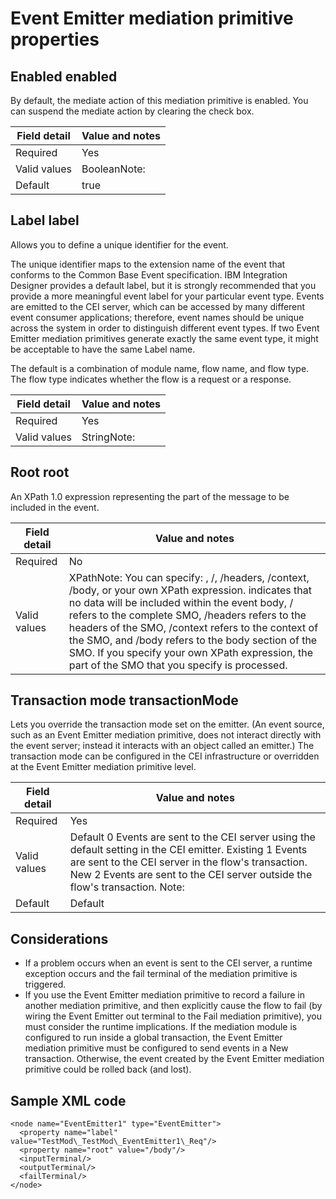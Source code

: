 # Event Emitter mediation primitive properties

## Enabled enabled

By default, the mediate action of this mediation
primitive is enabled. You can suspend the mediate action by clearing the check box.

| Field detail   | Value and notes   |
|----------------|-------------------|
| Required       | Yes               |
| Valid values   | BooleanNote:      |
| Default        | true              |

## Label label

Allows you to define a unique identifier for the event.

The unique identifier maps to the extension name of the event that conforms to the Common Base
Event specification. IBM Integration
Designer provides a default
label, but it is strongly recommended that you provide a more meaningful event label for your
particular event type. Events are emitted to the CEI server, which can be accessed by many different
event consumer applications; therefore, event names should be unique across the system in order to
distinguish different event types. If two Event Emitter mediation primitives generate exactly the
same event type, it might be acceptable to have the same Label name.

The default is a combination of module name, flow name, and flow type. The flow type indicates
whether the flow is a request or a response.

| Field detail   | Value and notes   |
|----------------|-------------------|
| Required       | Yes               |
| Valid values   | StringNote:       |

## Root root

An XPath 1.0 expression representing the part of the
message to be included in the event.

| Field detail   | Value and notes                                                                                                                                                                                                                                                                                                                                                                                                                                                                                               |
|----------------|---------------------------------------------------------------------------------------------------------------------------------------------------------------------------------------------------------------------------------------------------------------------------------------------------------------------------------------------------------------------------------------------------------------------------------------------------------------------------------------------------------------|
| Required       | No                                                                                                                                                                                                                                                                                                                                                                                                                                                                                                            |
| Valid values   | XPathNote: You can specify: <exclude message content from event data>, /, /headers, /context, /body, or your own XPath expression. <exclude message content from event data> indicates that no data will be included within the event body, / refers to the complete SMO, /headers refers to the headers of the SMO, /context refers to the context of the SMO, and /body refers to the body section of the SMO. If you specify your own XPath expression, the part of the SMO that you specify is processed. |

## Transaction mode transactionMode

Lets you override the transaction mode set on
the emitter. (An event source, such as an Event Emitter mediation primitive, does not interact
directly with the event server; instead it interacts with an object called an emitter.) The
transaction mode can be configured in the CEI infrastructure or overridden at the Event Emitter
mediation primitive level.

| Field detail   | Value and notes                                                                                                                                                                                                                                   |
|----------------|---------------------------------------------------------------------------------------------------------------------------------------------------------------------------------------------------------------------------------------------------|
| Required       | Yes                                                                                                                                                                                                                                               |
| Valid values   | Default 0 Events are sent to the CEI server using the default setting in the CEI emitter.  Existing 1 Events are sent to the CEI server in the flow's transaction. New 2 Events are sent to the CEI server outside the flow's transaction.  Note: |
| Default        | Default                                                                                                                                                                                                                                           |

## Considerations

- If a problem occurs when an event is sent to the CEI server, a
runtime exception occurs and the fail terminal
of the mediation primitive is triggered.
- If you use the Event Emitter mediation primitive to record a failure
in another mediation primitive, and then explicitly cause the flow
to fail (by wiring the Event Emitter out terminal
to the Fail mediation primitive), you must consider the runtime implications.
If the mediation module is configured to run inside a global transaction,
the Event Emitter mediation primitive must be configured to send events
in a New transaction. Otherwise, the event
created by the Event Emitter mediation primitive could be rolled back
(and lost).

## Sample XML code

```
<node name="EventEmitter1" type="EventEmitter">
  <property name="label" value="TestMod\_TestMod\_EventEmitter1\_Req"/>
  <property name="root" value="/body"/>
  <inputTerminal/>
  <outputTerminal/>
  <failTerminal/>
</node>
```